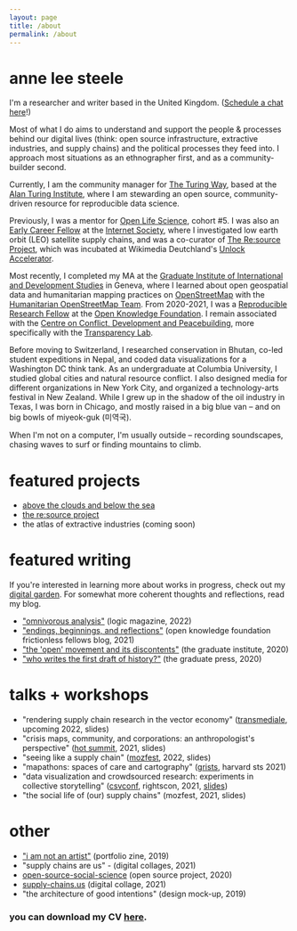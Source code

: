 ```yaml
---
layout: page
title: /about
permalink: /about
---
```



# anne lee steele

I'm a researcher and writer based in the United Kingdom. (<a href="https://calendly.com/aleesteele/">Schedule a chat here</a>!)

Most of what I do aims to understand and support the people &amp; processes behind our digital lives (think: open source infrastructure, extractive industries, and supply chains) and the political processes they feed into. I approach most situations as an ethnographer first, and as a community-builder second.

Currently, I am the community manager for <a href="https://the-turing-way.netlify.app/welcome.html">The Turing Way</a>, based at the <a href="https://www.turing.ac.uk/">Alan Turing Institute</a>, where I am stewarding an open source, community-driven resource for reproducible data science. 

Previously, I was a mentor for <a href="https://openlifesci.org/">Open Life Science</a>, cohort #5. I was also an <a href="https://www.internetsociety.org/fellowships/early-career/fellows/february-2022/">Early Career Fellow</a> at the <a href="https://www.internetsociety.org/">Internet Society</a>, where I investigated low earth orbit (LEO) satellite supply chains, and was a co-curator of <a href="https://resource-project.co/">The Re:source Project</a>, which was incubated at Wikimedia Deutchland's <a href="https://www.wikimedia.de/unlock/">Unlock Accelerator</a>. 

Most recently, I completed my MA at the <a href="http://graduateinstitute.ch/">Graduate Institute of International and Development Studies</a> in Geneva, where I learned about open geospatial data and humanitarian mapping practices on <a href="https://www.openstreetmap.org/">OpenStreetMap</a> with the <a href="https://hotosm.org">Humanitarian OpenStreetMap Team</a>. From 2020-2021, I was a <a href="https://fellows.frictionlessdata.io/" class="bio-link" photo_url="frictionless.png">Reproducible Research Fellow</a> at the <a href="https://okfn.org/">Open Knowledge Foundation</a>. I remain associated with the <a href="https://www.graduateinstitute.ch/ccdp">Centre on Conflict, Development and Peacebuilding</a>, more specifically with the <a href="http://transparencylab.org/">Transparency Lab</a>.

Before moving to Switzerland, I researched conservation in Bhutan, co-led student expeditions in Nepal, and coded data visualizations for a Washington DC think tank. As an undergraduate at Columbia University, I studied global cities and natural resource conflict. I also designed media for different organizations in New York City, and organized a technology-arts festival in New Zealand. While I grew up in the shadow of the oil industry in Texas, I was born in Chicago, and mostly raised in a big blue van – and on big bowls of miyeok-guk (미역국).

When I'm not on a computer, I'm usually outside – recording soundscapes, chasing waves to surf or finding mountains to climb.

# featured projects

- <a href="https://mmm.page/internetsupplychains.main">above the clouds and below the sea</a>
- <a href="https://resource-project.co/">the re:source project</a>
- the atlas of extractive industries (coming soon)

# featured writing

If you're interested in learning more about works in progress, check out my <a href="https://notes.aleesteele.com/">digital garden</a>. For somewhat more coherent thoughts and reflections, read my blog.

- <a href="https://logicmag.io/clouds/">"omnivorous analysis"</a> (logic magazine, 2022)
- <a href="https://fellows.frictionlessdata.io/blog/anne-final-blog/">"endings, beginnings, and reflections"</a> (open knowledge foundation frictionless fellows blog, 2021)
- <a href="https://www.graduateinstitute.ch/communications/news/open-movement-and-its-discontents">"the 'open' movement and its discontents"</a> (the graduate institute, 2020)
- <a href="https://thegraduatepress.org/2020/11/16/who-writes-the-first-draft-of-history/">"who writes the first draft of history?"</a> (the graduate press, 2020)

# talks + workshops

- "rendering supply chain research in the vector economy" (<a href="">transmediale</a>, upcoming 2022, slides)
- "crisis maps, community, and corporations: an anthropologist's perspective" (<a href="https://summit.hotosm.org/">hot summit</a>, 2021, slides)
- "seeing like a supply chain" (<a href="">mozfest</a>, 2022, slides)
- "mapathons: spaces of care and cartography" (<a href="gristsconference.wordpress.com/">grists</a>, harvard sts 2021)
- "data visualization and crowdsourced research: experiments in collective storytelling" (<a href="https://csvconf.com/speakers/#anne-lee-steele">csvconf</a>, rightscon, 2021, <a href="https://zenodo.org/record/4739237#.YJLasi8RqJ8">slides</a>)
- "the social life of (our) supply chains" (mozfest, 2021, slides)


# other
- <a href="https://res.cloudinary.com/aleesteele/image/upload/v1632865983/Steele-Portfolio_a8unhx.pdf">"i am not an artist"</a> (portfolio zine, 2019)
- "supply chains are us" - (digital collages, 2021)
- <a href="https://open-source-social-science.github.io/" class="bio-link">open-source-social-science</a> (open source project, 2020)
- <a href="https://www.supply-chains.us/">supply-chains.us</a> (digital collage, 2021)
- "the architecture of good intentions" (design mock-up, 2019)

### you can download my CV <a href="https://res.cloudinary.com/aleesteele/image/upload/v1620909383/Steele_CV_2021.pdf">here</a>.
